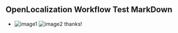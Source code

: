 ## OpenLocalization Workflow Test MarkDown
* ![image1](.\5c989c62-eed2-4b02-9369-e34e21de0b44.PNG)   ![image2](.\f0c4a5b3-a563-4890-9c3d-f16a9448bed1.png) 
thanks!